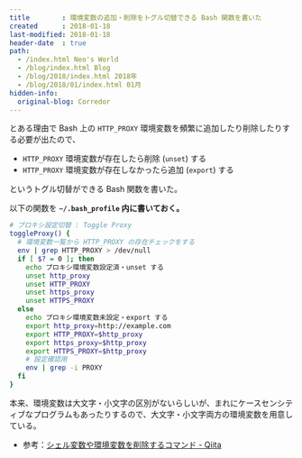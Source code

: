 ```yaml
---
title        : 環境変数の追加・削除をトグル切替できる Bash 関数を書いた
created      : 2018-01-18
last-modified: 2018-01-18
header-date  : true
path:
  - /index.html Neo's World
  - /blog/index.html Blog
  - /blog/2018/index.html 2018年
  - /blog/2018/01/index.html 01月
hidden-info:
  original-blog: Corredor
---
```


とある理由で Bash 上の `HTTP_PROXY` 環境変数を頻繁に追加したり削除したりする必要が出たので、

- `HTTP_PROXY` 環境変数が存在したら削除 (`unset`) する
- `HTTP_PROXY` 環境変数が存在しなかったら追加 (`export`) する

というトグル切替ができる Bash 関数を書いた。

以下の関数を __`~/.bash_profile` 内に書いておく。__

```bash
# プロキシ設定切替 : Toggle Proxy
toggleProxy() {
  # 環境変数一覧から HTTP_PROXY の存在チェックをする
  env | grep HTTP_PROXY > /dev/null
  if [ $? = 0 ]; then
    echo プロキシ環境変数設定済・unset する
    unset http_proxy
    unset HTTP_PROXY
    unset https_proxy
    unset HTTPS_PROXY
  else
    echo プロキシ環境変数未設定・export する
    export http_proxy=http://example.com
    export HTTP_PROXY=$http_proxy
    export https_proxy=$http_proxy
    export HTTPS_PROXY=$http_proxy
    # 設定確認用
    env | grep -i PROXY
  fi
}
```

本来、環境変数は大文字・小文字の区別がないらしいが、まれにケースセンシティブなプログラムもあったりするので、大文字・小文字両方の環境変数を用意している。

- 参考：[シェル変数や環境変数を削除するコマンド - Qiita](https://qiita.com/ttokutake/items/c9b466312da8239d11b4)
